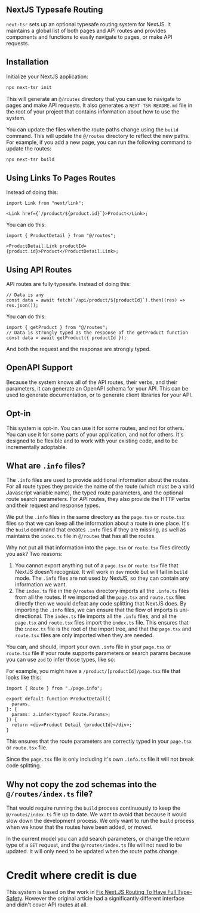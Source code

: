 ## NextJS Typesafe Routing

`next-tsr` sets up an optional typesafe routing system for NextJS. It maintains a global list of both pages and API routes and provides components and functions to easily navigate to pages, or make API requests.

## Installation

Initialize your NextJS application:

```bash
npx next-tsr init
```

This will generate an `@/routes` directory that you can use to navigate to pages and make API requests. It also generates a `NEXT-TSR-README.md` file in the root of your project that contains information about how to use the system.

You can update the files when the route paths change using the `build` command. This will update the `@/routes` directory to reflect the new paths. For example, if you add a new page, you can run the following command to update the routes:

```bash
npx next-tsr build
```

## Using Links To Pages Routes

Instead of doing this:

```tsx
import Link from "next/link";

<Link href={`/product/${product.id}`}>Product</Link>;
```

You can do this:

```tsx
import { ProductDetail } from "@/routes";

<ProductDetail.Link productId={product.id}>Product</ProductDetail.Link>;
```

## Using API Routes

API routes are fully typesafe. Instead of doing this:

```tsx
// Data is any
const data = await fetch(`/api/product/${productId}`).then((res) => res.json());
```

You can do this:

```tsx
import { getProduct } from "@/routes";
// Data is strongly typed as the response of the getProduct function
const data = await getProduct({ productId });
```

And both the request and the response are strongly typed.

## OpenAPI Support

Because the system knows all of the API routes, their verbs, and their parameters, it can generate an OpenAPI schema for your API. This can be used to generate documentation, or to generate client libraries for your API.

## Opt-in

This system is opt-in. You can use it for some routes, and not for others. You can use it for some parts of your application, and not for others. It's designed to be flexible and to work with your existing code, and to be incrementally adoptable.

## What are `.info` files?

The `.info` files are used to provide additional information about the routes. For all route types they provide the name of the route (which must be a valid Javascript variable name), the typed route parameters, and the optional route search parameters. For API routes, they also provide the HTTP verbs and their request and response types.

We put the `.info` files in the same directory as the `page.tsx` or `route.tsx` files so that we can keep all the information about a route in one place. It's the `build` command that creates `.info` files if they are missing, as well as maintains the `index.ts` file in `@/routes` that has all the routes.

Why not put all that information into the `page.tsx` or `route.tsx` files directly you ask? Two reasons:

1. You cannot export anything out of a `page.tsx` or `route.tsx` file that NextJS doesn't recognize. It will work in `dev` mode but will fail in `build` mode. The `.info` files are not used by NextJS, so they can contain any information we want.
2. The `index.ts` file in the `@/routes` directory imports all the `.info.ts` files from all the routes. If we imported all the `page.tsx` and `route.tsx` files directly then we would defeat any code splitting that NextJS does. By importing the `.info` files, we can ensure that the flow of imports is uni-directional. The `index.ts` file imports all the `.info` files, and all the `page.tsx` and `route.tsx` files import the `index.ts` file. This ensures that the `index.ts` file is the root of the import tree, and that the `page.tsx` and `route.tsx` files are only imported when they are needed.

You can, and should, import your own `.info` file in your `page.tsx` or `route.tsx` file if your route supports parameters or search params because you can use `zod` to infer those types, like so:

For example, you might have a `/product/[productId]/page.tsx` file that looks like this:

```tsx
import { Route } from "./page.info";

export default function ProductDetail({
  params,
}: {
  params: z.infer<typeof Route.Params>;
}) {
  return <div>Product Detail {productId}</div>;
}
```

This ensures that the route parameters are correctly typed in your `page.tsx` or `route.tsx` file.

Since the `page.tsx` file is only including it's own `.info.ts` file it will not break code splitting.

## Why not copy the zod schemas into the `@/routes/index.ts` file?

That would require running the `build` process continuously to keep the `@/routes/index.ts` file up to date. We want to avoid that because it would slow down the development process. We only want to run the `build` process when we know that the routes have been added, or moved.

In the current model you can add search parameters, or change the return type of a `GET` request, and the `@/routes/index.ts` file will not need to be updated. It will only need to be updated when the route paths change.

# Credit where credit is due

This system is based on the work in [Fix Next.JS Routing To Have Full Type-Safety](https://www.flightcontrol.dev/blog/fix-nextjs-routing-to-have-full-type-safety). However the original article had a significantly different interface and didn't cover API routes at all.
